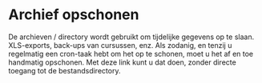 # Archief opschonen

De archieven / directory wordt gebruikt om tijdelijke gegevens op te slaan. XLS-exports, back-ups van cursussen, enz. Als zodanig, en tenzij u regelmatig een cron-taak hebt om het op te schonen, moet u het af en toe handmatig opschonen. Met deze link kunt u dat doen, zonder directe toegang tot de bestandsdirectory.


